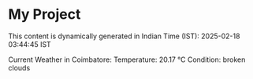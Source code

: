 # My Project

This content is dynamically generated in Indian Time (IST): 2025-02-18 03:44:45 IST


Current Weather in Coimbatore:
Temperature: 20.17 °C
Condition: broken clouds
